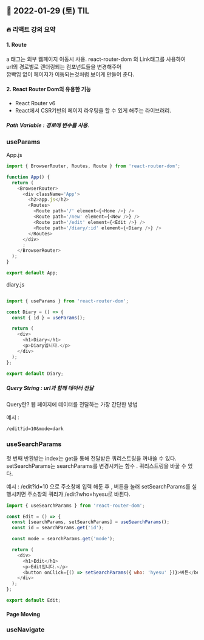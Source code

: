 ## 📆 2022-01-29 (토) TIL

### 🔥 리액트 강의 요약 <br>
 
 
#### 1. Route

a 태그는 외부 웹페이지 이동시 사용.
react-router-dom 의 Link태그를 사용하여   
url의 경로별로 렌더링되는 컴포넌트들을 변경해주어   
깜빡임 없이 페이지가 이동되는것처럼 보이게 만들어 준다.  

#### 2. React Router Dom의 유용한 기능

- React Router v6 
- React에서 CSR기반의 페이지 라우팅을 할 수 있게 해주는 라이브러리.


##### Path Variable : 경로에 변수를 사용.

### useParams

App.js
```js
import { BrowserRouter, Routes, Route } from 'react-router-dom';

function App() {
  return (
    <BrowserRouter>
      <div className='App'>
        <h2>app.js</h2>
        <Routes>
          <Route path='/' element={<Home />} />
          <Route path='/new' element={<New />} />
          <Route path='/edit' element={<Edit />} />
          <Route path='/diary/:id' element={<Diary />} />
        </Routes>
      </div>
      ;
    </BrowserRouter>
  );
}

export default App;


```


diary.js
```js

import { useParams } from 'react-router-dom';

const Diary = () => {
  const { id } = useParams();

  return (
    <div>
      <h1>Diary</h1>
      <p>Diary입니다.</p>
    </div>
  );
};

export default Diary;


```




##### Query String : url과 함께 데이터 전달 

Query란? 웹 페이지에 데이터를 전달하는 가장 간단한 방법

예시 :  

```/edit?id=10&mode=dark```



### useSearchParams


첫 번째 반환받는 index는 get을 통해 전달받은 쿼리스트링을 꺼내쓸 수 있다.
setSearchParams는 searchParams를 변경시키는 함수 . 쿼리스트링을 바꿀 수 있다. 


예시 :  /edit?id=10 으로 주소창에 입력 해둔 후 , 
버튼을 눌러 setSearchParams를 실행시키면 주소창의 쿼리가 /edit?who=hyesu로 바뀐다.


```js
import { useSearchParams } from 'react-router-dom';

const Edit = () => {
  const [searchParams, setSearchParams] = useSearchParams();
  const id = searchParams.get('id');

  const mode = searchParams.get('mode');

  return (
    <div>
      <h1>Edit</h1>
      <p>Edit입니다.</p>
      <button onClick={() => setSearchParams({ who: 'hyesu' })}>버튼</button>
    </div>
  );
};

export default Edit;
```



#### Page Moving 

### useNavigate

